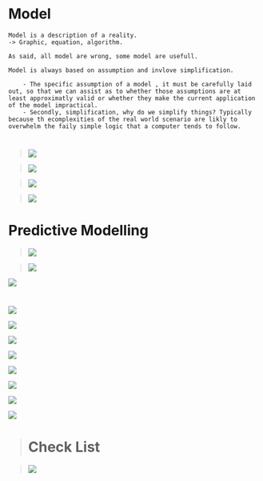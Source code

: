 # Model

    Model is a description of a reality.
    -> Graphic, equation, algorithm.

    As said, all model are wrong, some model are usefull.

    Model is always based on assumption and invlove simplification.

        - The specific assumption of a model , it must be carefully laid out, so that we can assist as to whether those assumptions are at least approximatly valid or whether they make the current application of the model impractical.
        - Secondly, simplification, why do we simplify things? Typically because th ecomplexities of the real world scenario are likly to overwhelm the faily simple logic that a computer tends to follow.

#

> ![](files/sig.png)

> ![](files/dis.png)

> ![](files/het.png)

> ![](files/cont.png)

#

# Predictive Modelling

> ![](files/int1.png)

> ![](files/choose.png)

![](files/how.png)

#

![](files/simple.png)

![](files/multii.png)

![](files/best.png)

![](files/howw.png)

![](files/sing.png)

![](files/sign.png)

![](files/choosee.png)

![](files/beware.png)

#

> # Check List

> ![](files/checklist.png)
